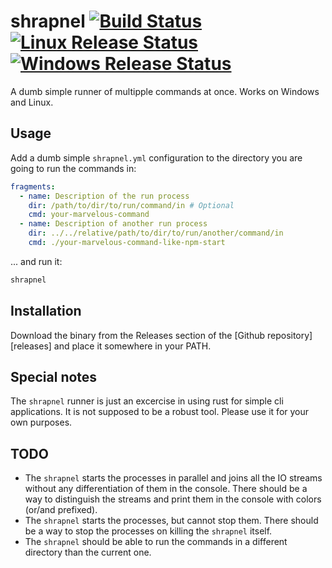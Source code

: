 # shrapnel [![Build Status][build-badge]][build-url] [![Linux Release Status][release-linux-badge]][release-url] [![Windows Release Status][release-windows-badge]][release-url]

[build-url]: https://github.com/aeldar/shrapnel/actions
[release-url]: https://github.com/aeldar/shrapnel/releases
[build-badge]: https://github.com/aeldar/shrapnel/workflows/build/badge.svg
[release-linux-badge]: https://github.com/aeldar/shrapnel/workflows/release%20(linux)/badge.svg
[release-windows-badge]: https://github.com/aeldar/shrapnel/workflows/release%20(windows)/badge.svg

A dumb simple runner of multipple commands at once. Works on Windows and Linux.

## Usage

Add a dumb simple `shrapnel.yml` configuration to the directory you are going to run the commands in:

```yaml
fragments:
  - name: Description of the run process
    dir: /path/to/dir/to/run/command/in # Optional
    cmd: your-marvelous-command
  - name: Description of another run process
    dir: ../../relative/path/to/dir/to/run/another/command/in
    cmd: ./your-marvelous-command-like-npm-start
```

... and run it:

```bash
shrapnel
```

## Installation

Download the binary from the Releases section of the [Github repository][releases] and place it somewhere in your PATH.

## Special notes

The `shrapnel` runner is just an excercise in using rust for simple cli applications. It is not supposed to be a robust tool. Please use it for your own purposes.

## TODO

- The `shrapnel` starts the processes in parallel and joins all the IO streams without any differentiation of them in the console. There should be a way to distinguish the streams and print them in the console with colors (or/and prefixed).
- The `shrapnel` starts the processes, but cannot stop them. There should be a way to stop the processes on killing the `shrapnel` itself.
- The `shrapnel` should be able to run the commands in a different directory than the current one.

